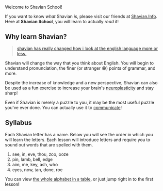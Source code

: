 Welcome to Shavian School!

If you want to know *what* Shavian *is*, please visit our friends at [Shavian.Info](https://shavian.info). Here at **Shavian School**, you will learn to actually *read* it!

## Why learn Shavian?

> [shavian has really changed how i look at the english language more or less.](https://vanilla-shavian.neocities.org/index.html)

Shavian will change the way that you think about English. You will begin to understand pronunciation, the finer (or stranger 😁) points of grammar, and more.

Despite the increase of knowledge and a new perspective, Shavian can also be used as a fun  exercise to increase your brain's [neuroplasticity](https://en.wikipedia.org/wiki/Neuroplasticity) and stay sharp!

Even if Shavian is merely a puzzle to you, it may be the most useful puzzle you've ever done. You can actually use it to [communicate](https://discord.com/invite/Abk2Yyh)!

## Syllabus

Each Shavian letter has a name. Below you will see the order in which you will learn the letters. Each lesson will introduce letters and require you to sound out words that are spelled with them.

1. see, in, eve, thou, zoo, ooze
2. pin, lamb, bell, edge
3. aim, me, key, ash, who
4. eyes, now, tan, done, roe

You can view [the whole alphabet in a table](table.html), or just jump right in to the first lesson!

